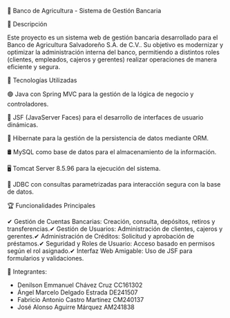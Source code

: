 📌 Banco de Agricultura - Sistema de Gestión Bancaria

📖 Descripción

Este proyecto es un sistema web de gestión bancaria desarrollado para el Banco de Agricultura Salvadoreño S.A. de C.V.. Su objetivo es modernizar y optimizar la administración interna del banco, permitiendo a distintos roles (clientes, empleados, cajeros y gerentes) realizar operaciones de manera eficiente y segura.

🚀 Tecnologías Utilizadas

🟢 Java con Spring MVC para la gestión de la lógica de negocio y controladores.

🎨 JSF (JavaServer Faces) para el desarrollo de interfaces de usuario dinámicas.

💾 Hibernate para la gestión de la persistencia de datos mediante ORM.

🛢 MySQL como base de datos para el almacenamiento de la información.

🖥 Tomcat Server 8.5.96 para la ejecución del sistema.

🔗 JDBC con consultas parametrizadas para interacción segura con la base de datos.

🏆 Funcionalidades Principales

✔ Gestión de Cuentas Bancarias: Creación, consulta, depósitos, retiros y transferencias.✔ Gestión de Usuarios: Administración de clientes, cajeros y gerentes.✔ Administración de Créditos: Solicitud y aprobación de préstamos.✔ Seguridad y Roles de Usuario: Acceso basado en permisos según el rol asignado.✔ Interfaz Web Amigable: Uso de JSF para formularios y validaciones.

🤝 Integrantes:

- Denilson Emmanuel Chávez Cruz	CC161302
- Ángel Marcelo Delgado Estrada	DE241507
- Fabricio Antonio Castro Martinez CM240137
- José Alonso Aguirre Márquez AM241838
